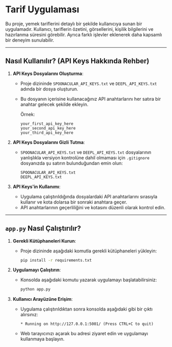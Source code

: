 # Tarif Uygulaması

Bu proje, yemek tariflerini detaylı bir şekilde kullanıcıya sunan bir uygulamadır. Kullanıcı, tariflerin özetini, görsellerini, kişilik bilgilerini ve hazırlanma süresini görebilir. Ayrıca farklı işlevler eklenerek daha kapsamlı bir deneyim sunulabilir.

---

## Nasıl Kullanılır? (API Keys Hakkında Rehber)

1. **API Keys Dosyalarını Oluşturma**:
   - Proje dizininde `SPOONACULAR_API_KEYS.txt` ve `DEEPL_API_KEYS.txt`  adında bir dosya oluşturun.
   - Bu dosyanın içerisine kullanacağınız API anahtarlarını her satıra bir anahtar gelecek şekilde ekleyin.
     
     Örnek:
     ```
     your_first_api_key_here
     your_second_api_key_here
     your_third_api_key_here
     ```

2. **API Keys Dosyalarını Gizli Tutma**:
   - `SPOONACULAR_API_KEYS.txt` ve `DEEPL_API_KEYS.txt` dosyalarının yanlışlıkla versiyon kontrolüne dahil olmaması için `.gitignore` dosyanızda şu satırın bulunduğundan emin olun:
     ```
     SPOONACULAR_API_KEYS.txt
     DEEPL_API_KEYS.txt
     ```

3. **API Keys'in Kullanımı**:
   - Uygulama çalıştırıldığında dosyalardaki API anahtarlarını sırasıyla kullanır ve kota dolarsa bir sonraki anahtara geçer.
   - API anahtarlarının geçerliliğini ve kotasını düzenli olarak kontrol edin.

---

## `app.py` Nasıl Çalıştırılır?

1. **Gerekli Kütüphaneleri Kurun**:
   - Proje dizininde aşağıdaki komutla gerekli kütüphaneleri yükleyin:
     ```bash
     pip install -r requirements.txt
     ```

2. **Uygulamayı Çalıştırın**:
   - Konsolda aşağıdaki komutu yazarak uygulamayı başlatabilirsiniz:
     ```bash
     python app.py
     ```

3. **Kullanıcı Arayüzüne Erişim**:
   - Uygulama çalıştırıldıktan sonra konsolda aşağıdaki gibi bir çıktı alırsınız:
     ```
     * Running on http://127.0.0.1:5001/ (Press CTRL+C to quit)
     ```
   - Web tarayıcınızı açarak bu adresi ziyaret edin ve uygulamayı kullanmaya başlayın.
